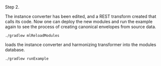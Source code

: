 Step 2.

The instance converter has been edited, and a REST transform created that calls its code.
Now one can deploy the new modules and run the example again to see the process of creating
canonical envelopes from source data.

`./gradlew mlReloadModules`

loads the instance converter and harmonizing transformer into the modules database.

`./gradlew runExample`


